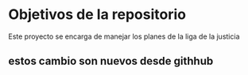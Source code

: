 # Objetivos de la repositorio

Este proyecto se encarga de manejar los planes de la liga de la justicia

## estos cambio son nuevos desde githhub
